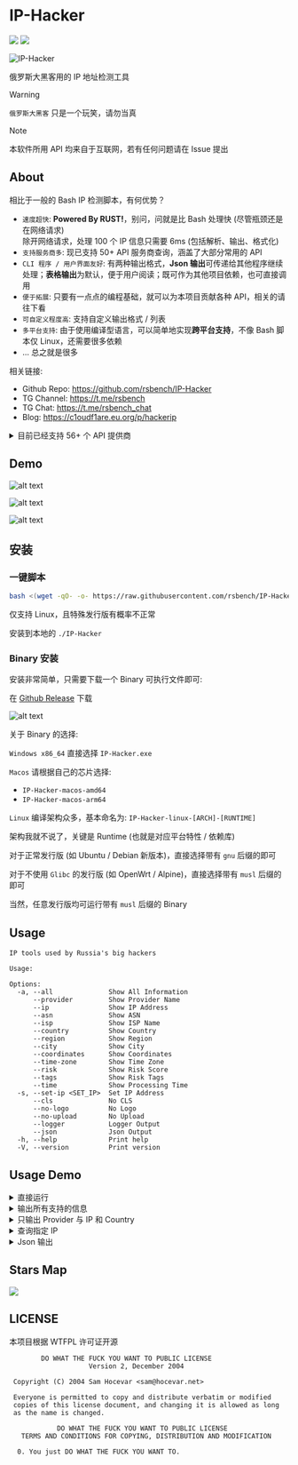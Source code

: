 # IP-Hacker

![](https://hitscounter.dev/api/hit?url=https%3A%2F%2Fgithub.com%2Frsbench%2Frsbench&label=&icon=github&color=%23160d27) ![](https://img.shields.io/crates/v/IP-Hacker)

![IP-Hacker](https://socialify.git.ci/rsbench/IP-Hacker/image?custom_description=%E4%B8%80%E6%AC%BE%E8%B7%A8%E5%B9%B3%E5%8F%B0%E3%80%81%E9%AB%98%E6%80%A7%E8%83%BD%E3%80%81%E6%98%93%E4%BD%BF%E7%94%A8%E3%80%81CLI+%E5%8F%8B%E5%A5%BD%E7%9A%84+IP+%E6%89%B9%E9%87%8F%E6%A3%80%E6%B5%8B%E5%B7%A5%E5%85%B7&description=1&font=Jost&forks=1&language=1&name=1&owner=1&pattern=Circuit+Board&stargazers=1&theme=Auto)

俄罗斯大黑客用的 IP 地址检测工具

> [!WARNING]
> `俄罗斯大黑客` 只是一个玩笑，请勿当真

> [!NOTE]
> 本软件所用 API 均来自于互联网，若有任何问题请在 Issue 提出

## About

相比于一般的 Bash IP 检测脚本，有何优势？
- `速度超快`: **Powered By RUST!**，别问，问就是比 Bash 处理快 (尽管瓶颈还是在网络请求) \
    除开网络请求，处理 100 个 IP 信息只需要 6ms (包括解析、输出、格式化)
- `支持服务商多`: 现已支持 50+ API 服务商查询，涵盖了大部分常用的 API
- `CLI 程序 / 用户界面友好`: 有两种输出格式，**Json 输出**可传递给其他程序继续处理；**表格输出**为默认，便于用户阅读；既可作为其他项目依赖，也可直接调用
- `便于拓展`: 只要有一点点的编程基础，就可以为本项目贡献各种 API，相关的请往下看
- `可自定义程度高`: 支持自定义输出格式 / 列表
- `多平台支持`: 由于使用编译型语言，可以简单地实现**跨平台支持**，不像 Bash 脚本仅 Linux，还需要很多依赖
- ... 总之就是很多

相关链接:
- Github Repo: <https://github.com/rsbench/IP-Hacker>
- TG Channel: <https://t.me/rsbench>
- TG Chat: <https://t.me/rsbench_chat>
- Blog: https://c1oudf1are.eu.org/p/hackerip


<details>
  <summary>目前已经支持 56+ 个 API 提供商</summary>

  - abstractapi.com
  - apiip.net
  - apilayer.com
  - apip.cc
  - Baidu
  - biantailajiao.com
  - Bilibili
  - Cloudflare
  - cz88.net
  - dashi.163.com
  - db-ip.com
  - freeaiapi.com
  - groapify.com
  - geoplugin.net
  - hsselite.com
  - httpbin.org
  - ip2location.io
  - ip125.com
  - ip233.cn
  - ip234.in
  - ip-api.com
  - ipcheck.ing
  - ipcheck.ing Maxmind
  - iplark.com Digital Element
  - iplark.com Ip-Api
  - iplark.com IpData
  - iplark.com IpStack
  - iplark.com Maxmind
  - iplark.com Moe
  - iplark.com Moon
  - ip.sb
  - ipapi.co
  - ipapi.is
  - ipbase.com
  - ipdata.co
  - ipgeolocation.io
  - ipinfo.io
  - ipip.net
  - ipleak.net
  - iplocation.net
  - ipquery.io
  - ipw.cn
  - ipwho.is
  - ipwhois.app
  - itdog.cn
  - keycdn.com
  - maptiler.com
  - meituan.com
  - myip.la
  - myip.wtf
  - nameless13.xyz
  - qq.com
  - realip.cc
  - reallyfreegeoip.org
  - taobao.com
  - vvhan.com

</details>

## Demo

![alt text](<https://53e534f.webp.li/p/hackerip/2025-06-24 04-49-49.gif>)

![alt text](https://53e534f.webp.li/p/hackerip/image.png)

![alt text](https://53e534f.webp.li/p/hackerip/image-1.png)

## 安装

### 一键脚本

```bash
bash <(wget -qO- -o- https://raw.githubusercontent.com/rsbench/IP-Hacker/refs/heads/main/install.sh)
```

仅支持 Linux，且特殊发行版有概率不正常

安装到本地的 `./IP-Hacker`

### Binary 安装

安装非常简单，只需要下载一个 Binary 可执行文件即可:

在 [Github Release](https://github.com/rsbench/IP-Hacker/releases/tag/latest) 下载

![alt text](https://53e534f.webp.li/p/hackerip/image-2.png)

关于 Binary 的选择: 

`Windows x86_64` 直接选择 `IP-Hacker.exe`

`Macos` 请根据自己的芯片选择:
- `IP-Hacker-macos-amd64`
- `IP-Hacker-macos-arm64`

`Linux` 编译架构众多，基本命名为: `IP-Hacker-linux-[ARCH]-[RUNTIME]`

架构我就不说了，关键是 Runtime (也就是对应平台特性 / 依赖库)

对于正常发行版 (如 Ubuntu / Debian 新版本)，直接选择带有 `gnu` 后缀的即可

对于不使用 `Glibc` 的发行版 (如 OpenWrt / Alpine)，直接选择带有 `musl` 后缀的即可

当然，任意发行版均可运行带有 `musl` 后缀的 Binary

## Usage
```
IP tools used by Russia's big hackers

Usage: 

Options:
  -a, --all              Show All Information
      --provider         Show Provider Name
      --ip               Show IP Address
      --asn              Show ASN
      --isp              Show ISP Name
      --country          Show Country
      --region           Show Region
      --city             Show City
      --coordinates      Show Coordinates
      --time-zone        Show Time Zone
      --risk             Show Risk Score
      --tags             Show Risk Tags
      --time             Show Processing Time
  -s, --set-ip <SET_IP>  Set IP Address
      --cls              No CLS
      --no-logo          No Logo
      --no-upload        No Upload
      --logger           Logger Output
      --json             Json Output
  -h, --help             Print help
  -V, --version          Print version
```

## Usage Demo

<details>
  <summary>直接运行</summary>

  ```bash
  ./IP-Hacker
  ```

  ![RIwPKKnQ3WNR5ZkEsc0sXTEgBPBXuhFZ.webp](https://www.nodeimage.com/i/9617/RIwPKKnQ3WNR5ZkEsc0sXTEgBPBXuhFZ.png)

</details>

<details>
  <summary>输出所有支持的信息</summary>

  ```bash
  ./IP-Hacker --all
  ```

  ![GNZSriny3WNR5bdCsc0sxIfaCZ0DjPnX.webp](https://www.nodeimage.com/i/9617/GNZSriny3WNR5bdCsc0sxIfaCZ0DjPnX.png)

</details>

<details>
  <summary>只输出 Provider 与 IP 和 Country</summary>

  > [!TIP]
  > 还有更多的搭配，请自行尝试

  ```bash
  ./IP-Hacker --provider --ip --country
  ```

  ![e2mVtKn13WNR5Zl9sc0smZwcLEFT92xw.webp](https://www.nodeimage.com/i/9617/e2mVtKn13WNR5Zl9sc0smZwcLEFT92xw.png)

</details>

<details>
  <summary>查询指定 IP</summary>

  ```bash
  ./IP-Hacker --set-ip 11.45.1.4
  ```

  ![IYeSaXnp3WNR5YfFsc0sIxtpkPjBXReA.webp](https://www.nodeimage.com/i/9617/IYeSaXnp3WNR5YfFsc0sIxtpkPjBXReA.png)

</details>

<details>
  <summary>Json 输出</summary>

  ```bash
  ./IP-Hacker --json | jq
  ```

  ![R1b4zpnR3WNR5WiGsc0s4UXMlVEG3NXV.webp](https://www.nodeimage.com/i/9617/R1b4zpnR3WNR5WiGsc0s4UXMlVEG3NXV.png)

  输出过多，仅截取部分

</details>

## Stars Map

![](https://starchart.cc/rsbench/IP-Hacker.svg)

## LICENSE

本项目根据 WTFPL 许可证开源

```
        DO WHAT THE FUCK YOU WANT TO PUBLIC LICENSE 
                    Version 2, December 2004 

 Copyright (C) 2004 Sam Hocevar <sam@hocevar.net> 

 Everyone is permitted to copy and distribute verbatim or modified 
 copies of this license document, and changing it is allowed as long 
 as the name is changed. 

            DO WHAT THE FUCK YOU WANT TO PUBLIC LICENSE 
   TERMS AND CONDITIONS FOR COPYING, DISTRIBUTION AND MODIFICATION 

  0. You just DO WHAT THE FUCK YOU WANT TO.
```